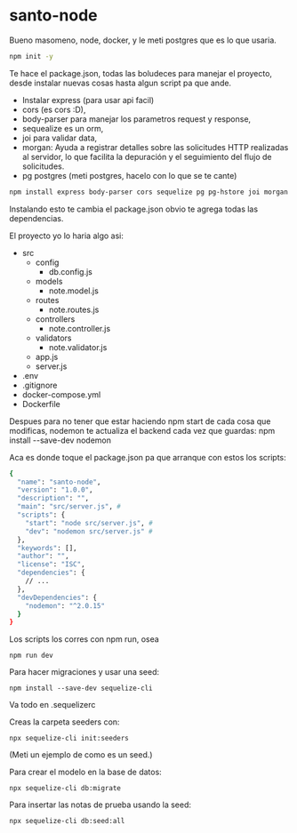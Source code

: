 # santo-node
Bueno masomeno, node, docker, y le meti postgres que es lo que usaria.

```bash
npm init -y
```
Te hace el package.json, todas las boludeces para manejar el proyecto, desde instalar nuevas cosas hasta algun script pa que ande.

- Instalar express (para usar api facil) 
- cors (es cors :D),
- body-parser para manejar los parametros request y response,
- sequealize es un orm, 
- joi para validar data, 
- morgan: Ayuda a registrar detalles sobre las solicitudes HTTP realizadas al servidor, lo que facilita la depuración y el seguimiento del flujo de solicitudes.
- pg postgres (meti postgres, hacelo con lo que se te cante)
```bash
npm install express body-parser cors sequelize pg pg-hstore joi morgan
```
Instalando esto te cambia el package.json obvio te agrega todas las dependencias.

El proyecto yo lo haria algo asi:
- src
  - config
    - db.config.js
  - models
    - note.model.js
  - routes
    - note.routes.js
  - controllers
    - note.controller.js
  - validators
    - note.validator.js
  - app.js
  - server.js
- .env
- .gitignore
- docker-compose.yml
- Dockerfile

Despues para no tener que estar haciendo npm start de cada cosa que modificas, nodemon te actualiza el backend cada vez que guardas:
npm install --save-dev nodemon

Aca es donde toque el package.json pa que arranque con estos los scripts:
```bash
{
  "name": "santo-node",
  "version": "1.0.0",
  "description": "",
  "main": "src/server.js", #
  "scripts": {
    "start": "node src/server.js", #
    "dev": "nodemon src/server.js" #
  },
  "keywords": [],
  "author": "",
  "license": "ISC",
  "dependencies": {
    // ...
  },
  "devDependencies": {
    "nodemon": "^2.0.15"
  }
}
```
Los scripts los corres con npm run, osea
```
npm run dev
```
Para hacer migraciones y usar una seed:
```
npm install --save-dev sequelize-cli
```
Va todo en .sequelizerc

Creas la carpeta seeders con:
```
npx sequelize-cli init:seeders
```

(Meti un ejemplo de como es un seed.)

Para crear el modelo en la base de datos:
```
npx sequelize-cli db:migrate
```

Para insertar las notas de prueba usando la seed:
```
npx sequelize-cli db:seed:all
```
